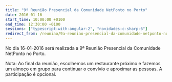 ```yaml
---
title: "9ª Reunião Presencial da Comunidade NetPonto no Porto"
date: 2016-01-16
start_time: 10:00:00 +0100
end_time: 12:30:00 +0100
sessions: ["typescript-with-angular-2", "novidades-c-sharp-6"]
redirect_from: /reuniao/9a-reuniao-presencial-da-comunidade-netponto-no-porto/
---
```

No dia 16-01-2016 será realizada a 9ª Reunião Presencial da Comunidade NetPonto no Porto.

Nota: Ao final da reunião, escolhemos um restaurante próximo e fazemos um almoço em grupo para continuar o convívio e aproximar as pessoas. A participação é opcional.

